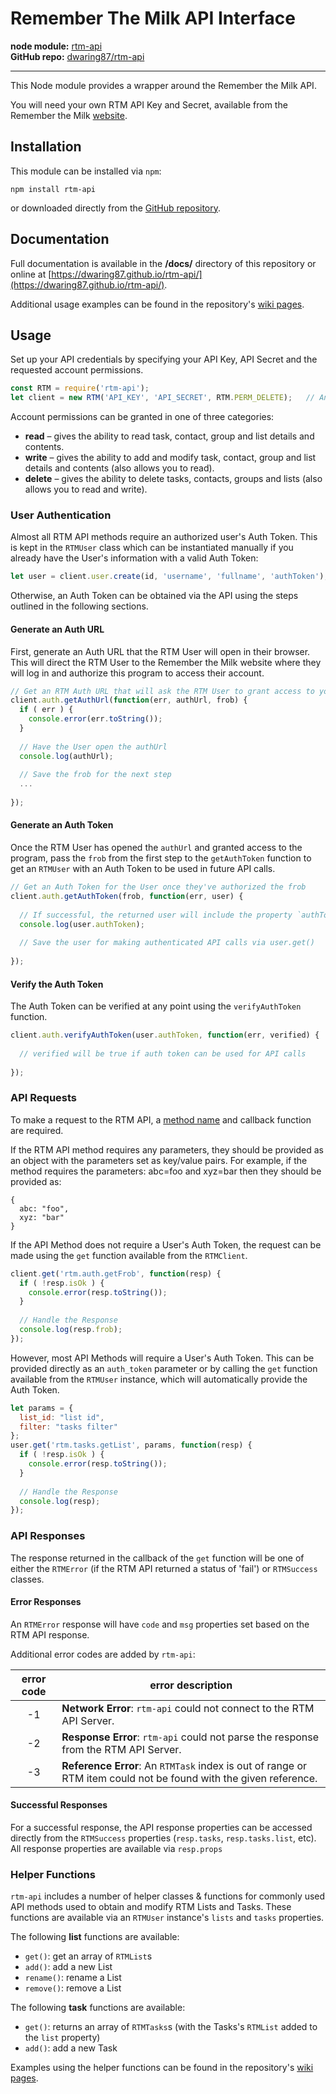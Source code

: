 Remember The Milk API Interface
===============================

**node module:** [rtm-api](https://www.npmjs.com/package/rtm-api)  
**GitHub repo:** [dwaring87/rtm-api](https://github.com/dwaring87/rtm-api)

---

This Node module provides a wrapper around the Remember the Milk API.

You will need your own RTM API Key and Secret, available from the Remember the 
Milk [website](https://www.rememberthemilk.com/services/api/keys.rtm).


## Installation

This module can be installed via `npm`:

```
npm install rtm-api
```

or downloaded directly from the [GitHub repository](https://github.com/dwaring87/rtm-api).


## Documentation

Full documentation is available in the **/docs/** directory of this repository or 
online at [https://dwaring87.github.io/rtm-api/](https://dwaring87.github.io/rtm-api/).

Additional usage examples can be found in the repository's [wiki pages](https://github.com/dwaring87/rtm-api/wiki).


## Usage

Set up your API credentials by specifying your API Key, API Secret and the 
requested account permissions.

```javascript
const RTM = require('rtm-api');
let client = new RTM('API_KEY', 'API_SECRET', RTM.PERM_DELETE);   // An instance of RTMClient
```

Account permissions can be granted in one of three categories:

  - **read** – gives the ability to read task, contact, group and list details and contents.
  - **write** – gives the ability to add and modify task, contact, group and list details and contents (also allows you to read).
  - **delete** – gives the ability to delete tasks, contacts, groups and lists (also allows you to read and write).


### User Authentication

Almost all RTM API methods require an authorized user's Auth Token.  This is 
kept in the `RTMUser` class which can be instantiated manually if you already 
have the User's information with a valid Auth Token:

```javascript
let user = client.user.create(id, 'username', 'fullname', 'authToken');
``` 

Otherwise, an Auth Token can be obtained via the API using the steps outlined 
in the following sections.


#### Generate an Auth URL

First, generate an Auth URL that the RTM User will open in their browser.  This 
will direct the RTM User to the Remember the Milk website where they will log in 
and authorize this program to access their account.

```javascript
// Get an RTM Auth URL that will ask the RTM User to grant access to your client
client.auth.getAuthUrl(function(err, authUrl, frob) {
  if ( err ) {
    console.error(err.toString());
  }
  
  // Have the User open the authUrl
  console.log(authUrl);
  
  // Save the frob for the next step
  ...
  
});
```

#### Generate an Auth Token

Once the RTM User has opened the `authUrl` and granted access to the program, 
pass the `frob` from the first step to the `getAuthToken` function to 
get an `RTMUser` with an Auth Token to be used in future API calls.

```javascript
// Get an Auth Token for the User once they've authorized the frob
client.auth.getAuthToken(frob, function(err, user) {
  
  // If successful, the returned user will include the property `authToken`
  console.log(user.authToken);
  
  // Save the user for making authenticated API calls via user.get()
  
});
```

#### Verify the Auth Token

The Auth Token can be verified at any point using the `verifyAuthToken` function.

```javascript
client.auth.verifyAuthToken(user.authToken, function(err, verified) {
  
  // verified will be true if auth token can be used for API calls
  
});
```


### API Requests

To make a request to the RTM API, a [method name](https://www.rememberthemilk.com/services/api/methods.rtm) 
and callback function are required.  

If the RTM API method requires any parameters, they should be provided as 
an object with the parameters set as key/value pairs.  For example, if the 
method requires the parameters: abc=foo and xyz=bar then they should be provided 
as:
```
{
  abc: "foo",
  xyz: "bar"
}
```

If the API Method does not require a User's Auth Token, the request can be made 
using the `get` function available from the `RTMClient`.

```javascript
client.get('rtm.auth.getFrob', function(resp) {
  if ( !resp.isOk ) {
    console.error(resp.toString());
  }
  
  // Handle the Response
  console.log(resp.frob);
});
```

However, most API Methods will require a User's Auth Token.  This can be provided 
directly as an `auth_token` parameter or by calling the `get` function available 
from the `RTMUser` instance, which will automatically provide the Auth Token. 

```javascript
let params = {
  list_id: "list id",
  filter: "tasks filter"
};
user.get('rtm.tasks.getList', params, function(resp) {
  if ( !resp.isOk ) {
    console.error(resp.toString());
  }
  
  // Handle the Response
  console.log(resp);
});
```


### API Responses

The response returned in the callback of the `get` function will be one of either 
the `RTMError` (if the RTM API returned a status of 'fail') or `RTMSuccess` classes.

#### Error Responses

An `RTMError` response will have `code` and `msg` properties set based on the 
RTM API response.  

Additional error codes are added by `rtm-api`:

|error code | error description|
|:---------:|------------------|
|    -1     | **Network Error**: `rtm-api` could not connect to the RTM API Server.|
|    -2     | **Response Error**: `rtm-api` could not parse the response from the RTM API Server.|
|    -3     | **Reference Error**: An `RTMTask` index is out of range or RTM item could not be found with the given reference.|


#### Successful Responses

For a successful response, the API response properties can be accessed directly 
from the `RTMSuccess` properties (`resp.tasks`, `resp.tasks.list`, etc).  All 
response properties are available via `resp.props`


### Helper Functions

`rtm-api` includes a number of helper classes & functions for commonly used API 
methods used to obtain and modify RTM Lists and Tasks.  These functions are 
available via an `RTMUser` instance's `lists` and `tasks` properties.

The following **list** functions are available:

  - `get()`: get an array of `RTMList`s
  - `add()`: add a new List
  - `rename()`: rename a List
  - `remove()`: remove a List
  
The following **task** functions are available:

  - `get()`: returns an array of `RTMTasks`s (with the Tasks's `RTMList` added to the `list` property)
  - `add()`: add a new Task
  
Examples using the helper functions can be found in the repository's 
[wiki pages](https://github.com/dwaring87/rtm-api/wiki).